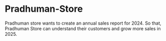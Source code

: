 # Pradhuman-Store
Pradhuman store wants to create an annual sales report for 2024. So that, Pradhuman Store can understand their customers and grow more sales in 2025.
